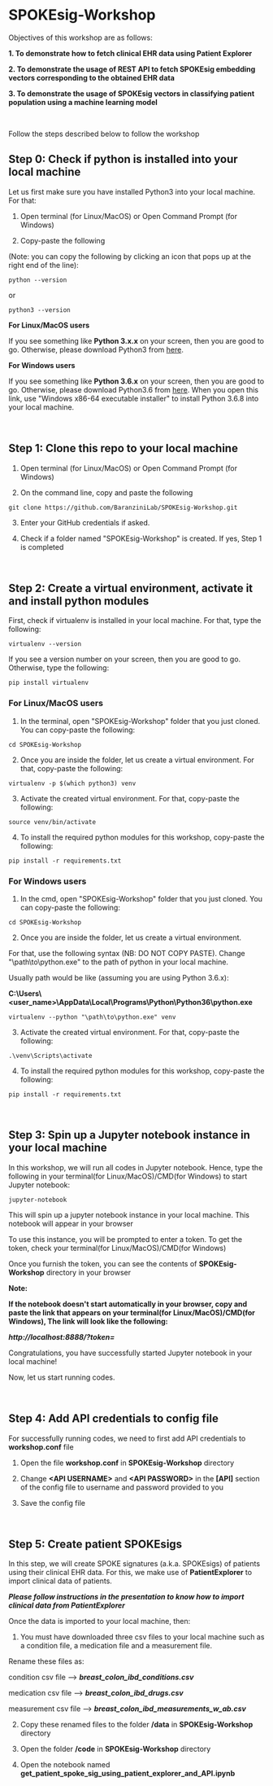 # SPOKEsig-Workshop


Objectives of this workshop are as follows:


**1. To demonstrate how to fetch clinical EHR data using Patient Explorer**


**2. To demonstrate the usage of REST API to fetch SPOKEsig embedding vectors corresponding to the obtained EHR data** 


**3. To demonstrate the usage of SPOKEsig vectors in classifying patient population using a machine learning model**


&nbsp;


Follow the steps described below to follow the workshop


## Step 0: Check if python is installed into your local machine


Let us first make sure you have installed Python3 into your local machine. For that:


1. Open terminal (for Linux/MacOS) or Open Command Prompt (for Windows)


2. Copy-paste the following 
 
 
(Note: you can copy the following by clicking an icon that pops up at the right end of the line):



```
python --version
```


or


```
python3 --version
```


**For Linux/MacOS users**


If you see something like **Python 3.x.x** on your screen, then you are good to go. Otherwise, please download Python3 from [here](https://www.python.org/downloads/release/python-368/). 


**For Windows users**


If you see something like **Python 3.6.x** on your screen, then you are good to go. Otherwise, please download Python3.6 from [here](https://www.python.org/downloads/release/python-368/). When you open this link, use "Windows x86-64 executable installer" to install Python 3.6.8 into your local machine.



&nbsp;


## Step 1: Clone this repo to your local machine


1. Open terminal (for Linux/MacOS) or Open Command Prompt (for Windows)


2. On the command line, copy and paste the following 



```
git clone https://github.com/BaranziniLab/SPOKEsig-Workshop.git 
```


3. Enter your GitHub credentials if asked.


4. Check if a folder named "SPOKEsig-Workshop" is created. If yes, Step 1 is completed


&nbsp;


## Step 2: Create a virtual environment, activate it and install python modules


First, check if virtualenv is installed in your local machine. For that, type the following:


```
virtualenv --version
```


If you see a version number on your screen, then you are good to go. Otherwise, type the following:


```
pip install virtualenv 
```


### For Linux/MacOS users


1. In the terminal, open "SPOKEsig-Workshop" folder that you just cloned. You can copy-paste the following:


```
cd SPOKEsig-Workshop
```


2. Once you are inside the folder, let us create a virtual environment. For that, copy-paste the following:


```
virtualenv -p $(which python3) venv
```


3. Activate the created virtual environment. For that, copy-paste the following:


```
source venv/bin/activate
```



4. To install the required python modules for this workshop, copy-paste the following:


```
pip install -r requirements.txt 
```


### For Windows users


1. In the cmd, open "SPOKEsig-Workshop" folder that you just cloned. You can copy-paste the following:


```
cd SPOKEsig-Workshop
```


2. Once you are inside the folder, let us create a virtual environment. 


For that, use the following syntax (NB: DO NOT COPY PASTE). Change "\path\to\python.exe" to the path of python in your local machine. 


Usually path would be like (assuming you are using Python 3.6.x): 


**C:\Users\\<user_name>\AppData\Local\Programs\Python\Python36\python.exe**


```
virtualenv --python "\path\to\python.exe" venv
``` 


3. Activate the created virtual environment. For that, copy-paste the following:


```
.\venv\Scripts\activate
```


4. To install the required python modules for this workshop, copy-paste the following:


```
pip install -r requirements.txt
```


&nbsp;


## Step 3: Spin up a Jupyter notebook instance in your local machine


In this workshop, we will run all codes in Jupyter notebook. Hence, type the following in your terminal(for Linux/MacOS)/CMD(for Windows) to start Jupyter notebook:


```
jupyter-notebook
```


This will spin up a jupyter notebook instance in your local machine. This notebook will appear in your browser


To use this instance, you will be prompted to enter a token. To get the token, check your terminal(for Linux/MacOS)/CMD(for Windows)


Once you furnish the token, you can see the contents of **SPOKEsig-Workshop** directory in your browser


**Note:** 


**If the notebook doesn't start automatically in your browser, copy and paste the link that appears on your terminal(for Linux/MacOS)/CMD(for Windows), The link will look like the following:**


***http\://localhost:8888/?token=***


Congratulations, you have successfully started Jupyter notebook in your local machine! 


Now, let us start running codes.


&nbsp;


## Step 4: Add API credentials to config file


For successfully running codes, we need to first add API credentials to **workshop.conf** file  


1. Open the file **workshop.conf** in **SPOKEsig-Workshop** directory


2. Change **&lt;API USERNAME&gt;** and **&lt;API PASSWORD&gt;** in the **[API]** section of the config file to username and password provided to you


3. Save the config file


&nbsp;


## Step 5: Create patient SPOKEsigs 


In this step, we will create SPOKE signatures (a.k.a. SPOKEsigs) of patients using their clinical EHR data. For this, we make use of **PatientExplorer** to import clinical data of patients. 


***Please follow instructions in the presentation to know how to import clinical data from PatientExplorer***


Once the data is imported to your local machine, then:


1. You must have downloaded three csv files to your local machine such as a condition file, a medication file and a measurement file. 


Rename these files as:


condition csv file --> ***breast_colon_ibd_conditions.csv***


medication csv file --> ***breast_colon_ibd_drugs.csv***


measurement csv file --> ***breast_colon_ibd_measurements_w_ab.csv***


2. Copy these renamed files to the folder **/data** in **SPOKEsig-Workshop** directory 


3. Open the folder **/code** in **SPOKEsig-Workshop** directory 


4. Open the notebook named **get_patient_spoke_sig_using_patient_explorer_and_API.ipynb**
